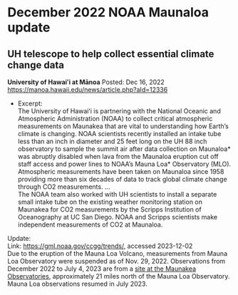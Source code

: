 # December 2022 NOAA Maunaloa update


## UH telescope to help collect essential climate change data

**University of Hawaiʻi at Mānoa**
Posted: Dec 16, 2022   <https://manoa.hawaii.edu/news/article.php?aId=12336>  

- Excerpt:  
The University of Hawaiʻi is partnering with the National Oceanic and Atmospheric Administration (NOAA) to collect critical atmospheric measurements on Maunakea that are vital to understanding how Earth’s climate is changing. NOAA scientists recently installed an intake tube less than an inch in diameter and 25 feet long on the UH 88 inch observatory to sample the summit air after data collection on Maunaloa* was abruptly disabled when lava from the Maunaloa eruption cut off staff access and power lines to NOAA’s Mauna Loa* Observatory (MLO). Atmospheric measurements have been taken on Maunaloa since 1958 providing more than six decades of data to track global climate change through CO2 measurements.
...  
The NOAA team also worked with UH scientists to install a separate small intake tube on the existing weather monitoring station on Maunakea for CO2 measurements by the Scripps Institution of Oceanography at UC San Diego. NOAA and Scripps scientists make independent measurements of CO2 at Maunaloa.  

Update:   
Link: https://gml.noaa.gov/ccgg/trends/, accessed 2023-12-02  
Due to the eruption of the Mauna Loa Volcano, measurements from Mauna Loa Observatory were suspended as of Nov. 29, 2022. Observations from December 2022 to July 4, 2023 are from a [site at the Maunakea Observatories](https://www.noaa.gov/news-release/university-of-hawaii-noaa-to-gather-climate-change-data-following-mauna-loa-eruption), approximately 21 miles north of the Mauna Loa Observatory. Mauna Loa observations resumed in July 2023.  
